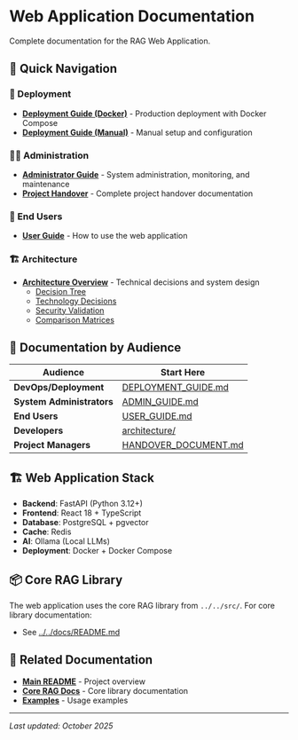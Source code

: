 # Web Application Documentation

Complete documentation for the RAG Web Application.

## 📖 Quick Navigation

### 🚀 Deployment
- **[Deployment Guide (Docker)](DEPLOYMENT_GUIDE.md)** - Production deployment with Docker Compose
- **[Deployment Guide (Manual)](DEPLOYMENT.md)** - Manual setup and configuration

### 👨‍💼 Administration
- **[Administrator Guide](ADMIN_GUIDE.md)** - System administration, monitoring, and maintenance
- **[Project Handover](HANDOVER_DOCUMENT.md)** - Complete project handover documentation

### 👥 End Users
- **[User Guide](USER_GUIDE.md)** - How to use the web application

### 🏗️ Architecture
- **[Architecture Overview](architecture/)** - Technical decisions and system design
  - [Decision Tree](architecture/decision-tree.md)
  - [Technology Decisions](architecture/technology-decisions.md)
  - [Security Validation](architecture/security-validation.md)
  - [Comparison Matrices](architecture/comparison-matrices/)

## 🎯 Documentation by Audience

| Audience | Start Here |
|----------|-----------|
| **DevOps/Deployment** | [DEPLOYMENT_GUIDE.md](DEPLOYMENT_GUIDE.md) |
| **System Administrators** | [ADMIN_GUIDE.md](ADMIN_GUIDE.md) |
| **End Users** | [USER_GUIDE.md](USER_GUIDE.md) |
| **Developers** | [architecture/](architecture/) |
| **Project Managers** | [HANDOVER_DOCUMENT.md](HANDOVER_DOCUMENT.md) |

## 🏗️ Web Application Stack

- **Backend**: FastAPI (Python 3.12+)
- **Frontend**: React 18 + TypeScript
- **Database**: PostgreSQL + pgvector
- **Cache**: Redis
- **AI**: Ollama (Local LLMs)
- **Deployment**: Docker + Docker Compose

## 📦 Core RAG Library

The web application uses the core RAG library from `../../src/`. For core library documentation:
- See [../../docs/README.md](../../docs/README.md)

## 🔗 Related Documentation

- **[Main README](../../README.md)** - Project overview
- **[Core RAG Docs](../../docs/)** - Core library documentation
- **[Examples](../../examples/)** - Usage examples

---

*Last updated: October 2025*
